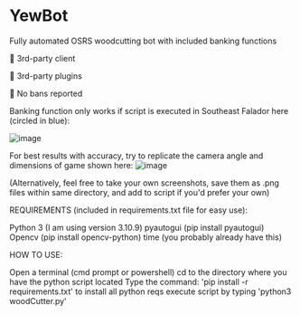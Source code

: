 # YewBot
Fully automated OSRS woodcutting bot with included banking functions

🚫 3rd-party client

🚫 3rd-party plugins

🚫 No bans reported


Banking function only works if script is executed in Southeast Falador here (circled in blue):

![image](https://user-images.githubusercontent.com/33561650/219968282-2b548a4b-6034-47ce-8eac-ba5dbb735231.png)


For best results with accuracy, try to replicate the camera angle and dimensions of game shown here:
![image](https://user-images.githubusercontent.com/33561650/220020647-85a2f16e-2e19-43f4-a0bb-2ff9c09a49f8.png)

(Alternatively, feel free to take your own screenshots, save them as .png files within same directory, and add to script if you'd prefer your own)


REQUIREMENTS (included in requirements.txt file for easy use):

Python 3 (I am using version 3.10.9)
pyautogui (pip install pyautogui)
Opencv (pip install opencv-python)
time (you probably already have this)

HOW TO USE:

Open a terminal (cmd prompt or powershell)
cd to the directory where you have the python script located
Type the command: 'pip install -r requirements.txt' to install all python reqs
execute script by typing 'python3 woodCutter.py'
